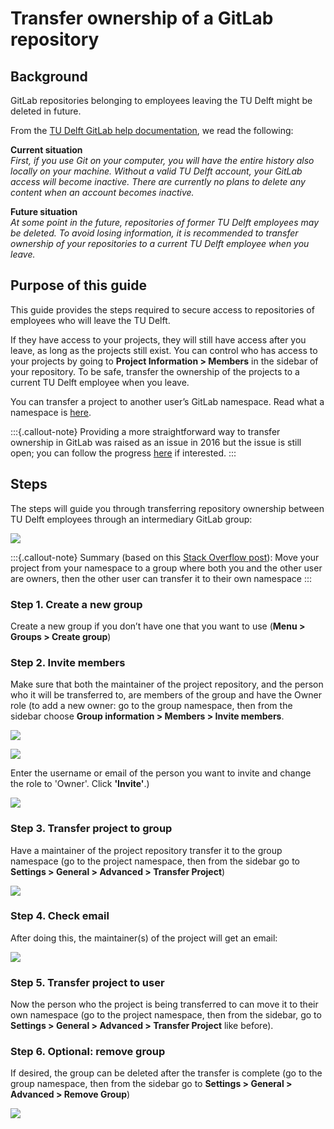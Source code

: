 <!-- ---
section: gitlab
title: Transfer ownership of a GitLab repository
author_1: Lora Armstrong
author_2: Maurits Kok
--- -->

# Transfer ownership of a GitLab repository

## Background

GitLab repositories belonging to employees leaving the TU Delft might be deleted in future. 

From the [TU Delft GitLab help documentation](https://gitlab.tudelft.nl/help#what-happens-to-my-gitlab-projects-when-i-leave), we read the following:

**Current situation**  
_First, if you use Git on your computer, you will have the entire history also locally on your machine. Without a valid TU Delft account, your GitLab access will become inactive. There are currently no plans to delete any content when an account becomes inactive._

**Future situation**  
_At some point in the future, repositories of former TU Delft employees may be deleted. To avoid losing information, it is recommended to transfer ownership of your repositories to a current TU Delft employee when you leave._

## Purpose of this guide

This guide provides the steps required to secure access to repositories of employees who will leave the TU Delft. 

If they have access to your projects, they will still have access after you leave, as long as the projects still exist. You can control who has access to your projects by going to **Project Information > Members** in the sidebar of your repository. To be safe, transfer the ownership of the projects to a current TU Delft employee when you leave.

You can transfer a project to another user’s GitLab namespace. Read what a namespace is [here](https://docs.gitlab.com/ee/user/group/#namespaces).

:::{.callout-note}
Providing a more straightforward way to transfer ownership in GitLab was raised as an issue in 2016 but the issue is still open; you can follow the progress [here](https://gitlab.com/gitlab-org/gitlab/-/issues/14502) if interested.
:::

## Steps

The steps will guide you through transferring repository ownership between TU Delft employees through an intermediary GitLab group:

![](../../img/gitlab_transfer_ownership.png)

:::{.callout-note}
Summary (based on this [Stack Overflow post](https://stackoverflow.com/questions/21579693/how-to-change-the-project-owner-in-gitlab)): ​​Move your project from your namespace to a group where both you and the other user are owners, then the other user can transfer it to their own namespace
:::

### Step 1. Create a new group
Create a new group if you don’t have one that you want to use (**Menu > Groups > Create group**)

### Step 2. Invite members
Make sure that both the maintainer of the project repository, and the person who it will be transferred to, are members of the group and have the Owner role (to add a new owner: go to the group namespace, then from the sidebar choose **Group information > Members > Invite members**. 

![](../../img/gitlab_invite_members_1.png)

![](../../img/gitlab_invite_members_2.png)

Enter the username or email of the person you want to invite and change the role to 'Owner'. Click **'Invite'**.)

![](../../img/gitlab_invite_members_3.png)

### Step 3. Transfer project to group
Have a maintainer of the project repository transfer it to the group namespace (go to the project namespace, then from the sidebar go to **Settings > General > Advanced > Transfer Project**)

![](../../img/gitlab_transfer_project.png)

### Step 4. Check email
After doing this, the maintainer(s) of the project will get an email:

![](../../img/gitlab_email_transfer.png)

### Step 5. Transfer project to user
Now the person who the project is being transferred to can move it to their own namespace (go to the project namespace, then from the sidebar, go to **Settings > General > Advanced > Transfer Project** like before).

### Step 6. Optional: remove group
If desired, the group can be deleted after the transfer is complete (go to the group namespace, then from the sidebar go to **Settings > General > Advanced > Remove Group**)

![](../../img/gitlab_remove_group.png)